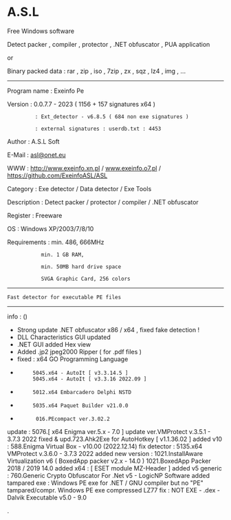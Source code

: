 # A.S.L
Free Windows software


Detect packer , compiler , protector , .NET obfuscator , PUA application

or

Binary packed data : rar , zip , iso , 7zip , zx , sqz , lz4 , img , ...



------------------------------------------------------------------

Program name : Exeinfo Pe

Version      : 0.0.7.7 - 2023  ( 1156 + 157 signatures x64 ) 

             : Ext_detector - v6.8.5 ( 684 non exe signatures )
	     
             : external signatures : userdb.txt : 4453
	     
Author	     : A.S.L Soft

E-Mail       : asl@onet.eu

WWW          : http://www.exeinfo.xn.pl  /   www.exeinfo.o7.pl / https://github.com/ExeinfoASL/ASL

Category     : Exe detector / Data detector / Exe Tools

Description  : Detect packer / protector / compiler / .NET obfuscator

Register     : Freeware

OS           : Windows XP/2003/7/8/10

Requirements : min. 486, 666MHz

               min. 1 GB RAM,
	       
               min. 50MB hard drive space
	       
               SVGA Graphic Card, 256 colors
	       


------------------------------------------------------------------


	Fast detector for executable PE files


------------------------------------------------------------------


  info : ()

-  Strong update .NET obfuscator x86 / x64 , fixed fake detection !
-  DLL Characteristics GUI updated
- .NET GUI added Hex view
-  Added .jp2 jpeg2000 Ripper ( for .pdf files )
-  fixed : x64 GO Programming Language
-          5045.x64 - AutoIt [ v3.3.14.5 ]
           5045.x64 - AutoIt [ v3.3.16 2022.09 ]
-          5012.x64 Embarcadero Delphi NSTD
-          5035.x64 Paquet Builder v21.0.0
-           016.PEcompact ver.3.02.2
update :   5076.[ x64 Enigma ver.5.x - 7.0 ]
update ver.VMProtect v.3.5.1 - 3.7.3 2022
fixed & upd.723.Ahk2Exe for AutoHotkey [ v1.1.36.02 ]
added v10 : 588.Enigma Virtual Box - v10.00 (2022.12.14)
fix detector :
           5135.x64 VMProtect v.3.6.0 - 3.7.3  2022
added new version :
           1021.InstallAware Virtualization v6 ( BoxedApp packer v2.x - 14.0 )
           1021.BoxedApp Packer 2018 / 2019 14.0 
added x64 : [ ESET module MZ-Header ] 
added v5 generic :
            760.Generic Crypto Obfuscator For .Net v5 -  LogicNP Software 
added tampared exe : 
         Windows PE exe for .NET / GNU compiler but no "PE" tampared/compr.
         Windows PE exe compressed LZ77
fix : NOT EXE - .dex - Dalvik Executable v5.0 - 9.0



.

